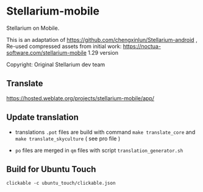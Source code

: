 # Stellarium-mobile

Stellarium on Mobile.

This is an adaptation of https://github.com/chengxinlun/Stellarium-android ,
Re-used compressed assets from initial work: https://noctua-software.com/stellarium-mobile 1.29 version

Copyright: Original Stellarium dev team


## Translate
https://hosted.weblate.org/projects/stellarium-mobile/app/


## Update translation
- translations `.pot` files are build with command `make translate_core` and `make translate_skyculture` ( see pro file )

- `po` files are merged in `qm` files with script `translation_generator.sh`



## Build for Ubuntu Touch
`clickable -c ubuntu_touch/clickable.json`


